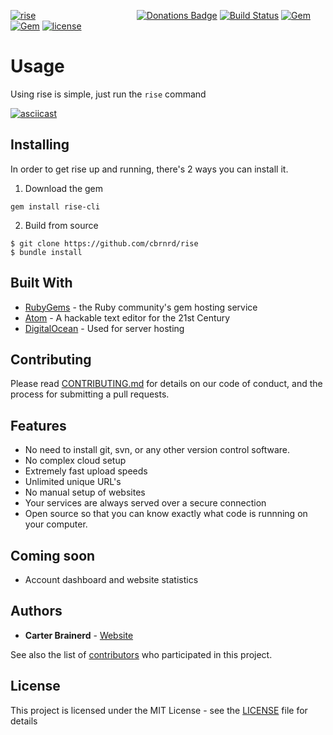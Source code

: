 [![rise](https://github.com/cbrnrd/rise/raw/master/img/rise_logo.png)](https://rise.sh)
&nbsp;&nbsp;&nbsp;&nbsp;&nbsp;&nbsp;&nbsp;&nbsp;&nbsp;&nbsp;&nbsp;&nbsp;&nbsp;&nbsp;&nbsp;&nbsp;&nbsp;&nbsp;&nbsp;&nbsp;&nbsp;&nbsp;&nbsp;&nbsp;&nbsp;&nbsp;&nbsp;&nbsp;&nbsp;&nbsp;&nbsp;&nbsp;&nbsp;&nbsp;&nbsp;&nbsp;&nbsp;&nbsp;&nbsp;
[![Donations Badge](https://yourdonation.rocks/images/badge.svg)](http://carterbrainerd.me/donations/)
[![Build Status](https://img.shields.io/travis/cbrnrd/rise.svg?style=flat-square)](https://travis-ci.org/cbrnrd/rise)
[![Gem](https://img.shields.io/gem/v/rise-cli.svg?style=flat-square)](https://rubygems.org/gems/rise-cli)
[![Gem](https://img.shields.io/gem/dt/rise-cli.svg?style=flat-square)](https://rubygems.org/gems/rise-cli)
[![license](https://img.shields.io/github/license/mashape/apistatus.svg?style=flat-square)](https://github.com/cbrnrd/rise/blob/master/LICENSE)

# Usage

Using rise is simple, just run the `rise` command

[![asciicast](https://asciinema.org/a/Z7aigs1yAaqJWYqL1fQaqv9yt.png)](https://asciinema.org/a/Z7aigs1yAaqJWYqL1fQaqv9yt)

## Installing

In order to get rise up and running, there's 2 ways you can install it.

1. Download the gem

  ```
  gem install rise-cli
  ```

2. Build from source

  ```
  $ git clone https://github.com/cbrnrd/rise
  $ bundle install
  ```

## Built With

- [RubyGems](https://rubygems.org) - the Ruby community's gem hosting service
- [Atom](https://atom.io/) - A hackable text editor for the 21st Century
- [DigitalOcean](https://digitalocean.com) - Used for server hosting

## Contributing

Please read [CONTRIBUTING.md](https://github.com/cbrnrd/rise/blob/master/CONTRIBUTING.md) for details on our code of conduct, and the process for submitting a pull requests.

## Features 
- No need to install git, svn, or any other version control software.
- No complex cloud setup
- Extremely fast upload speeds
- Unlimited unique URL's
- No manual setup of websites
- Your services are always served over a secure connection
- Open source so that you can know exactly what code is runnning on your computer.

## Coming soon
- Account dashboard and website statistics

## Authors

- **Carter Brainerd** - [Website](https://carterbrainerd.me)

See also the list of [contributors](https://github.com/cbrnrd/rise/contributors) who participated in this project.

## License

This project is licensed under the MIT License - see the [LICENSE](https://github.com/cbrnrd/rise/blob/master/LICENSE) file for details
